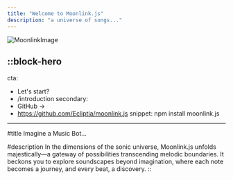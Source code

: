 ```yaml
---
title: "Welcome to Moonlink.js"
description: "a universe of songs..."
---
```


![MoonlinkImage](https://media.discordapp.net/attachments/979497984481972335/1182079622939156490/48_Sem_Titulo_20231206190210.png?ex=65836470&is=6570ef70&hm=4012795219214609661e20e10ed16105c5ba8fe9e76867e01a0ef4a2d50f959e&)

::block-hero
---
cta:
  - Let's start?
  - /introduction
secondary:
  - GitHub →
  - https://github.com/Ecliptia/moonlink.js
snippet: npm install moonlink.js
---
#title
Imagine a Music Bot...

#description
In the dimensions of the sonic universe, Moonlink.js unfolds majestically—a gateway of possibilities transcending melodic boundaries. It beckons you to explore soundscapes beyond imagination, where each note becomes a journey, and every beat, a discovery.
::

